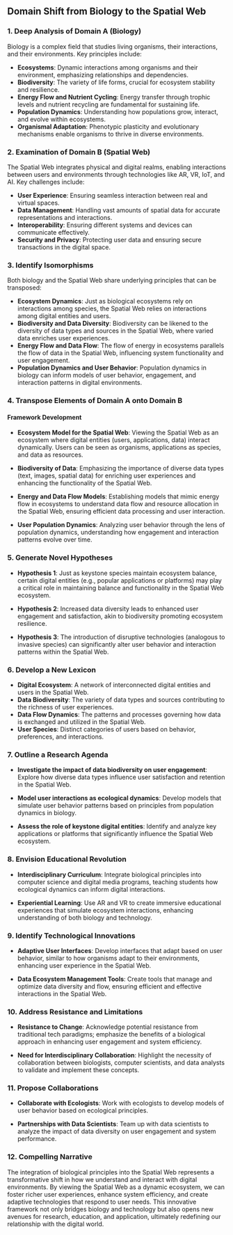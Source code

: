 ## Domain Shift from Biology to the Spatial Web

### 1. Deep Analysis of Domain A (Biology)

Biology is a complex field that studies living organisms, their interactions, and their environments. Key principles include:

- **Ecosystems**: Dynamic interactions among organisms and their environment, emphasizing relationships and dependencies.
- **Biodiversity**: The variety of life forms, crucial for ecosystem stability and resilience.
- **Energy Flow and Nutrient Cycling**: Energy transfer through trophic levels and nutrient recycling are fundamental for sustaining life.
- **Population Dynamics**: Understanding how populations grow, interact, and evolve within ecosystems.
- **Organismal Adaptation**: Phenotypic plasticity and evolutionary mechanisms enable organisms to thrive in diverse environments.

### 2. Examination of Domain B (Spatial Web)

The Spatial Web integrates physical and digital realms, enabling interactions between users and environments through technologies like AR, VR, IoT, and AI. Key challenges include:

- **User Experience**: Ensuring seamless interaction between real and virtual spaces.
- **Data Management**: Handling vast amounts of spatial data for accurate representations and interactions.
- **Interoperability**: Ensuring different systems and devices can communicate effectively.
- **Security and Privacy**: Protecting user data and ensuring secure transactions in the digital space.

### 3. Identify Isomorphisms

Both biology and the Spatial Web share underlying principles that can be transposed:

- **Ecosystem Dynamics**: Just as biological ecosystems rely on interactions among species, the Spatial Web relies on interactions among digital entities and users.
- **Biodiversity and Data Diversity**: Biodiversity can be likened to the diversity of data types and sources in the Spatial Web, where varied data enriches user experiences.
- **Energy Flow and Data Flow**: The flow of energy in ecosystems parallels the flow of data in the Spatial Web, influencing system functionality and user engagement.
- **Population Dynamics and User Behavior**: Population dynamics in biology can inform models of user behavior, engagement, and interaction patterns in digital environments.

### 4. Transpose Elements of Domain A onto Domain B

#### Framework Development

- **Ecosystem Model for the Spatial Web**: Viewing the Spatial Web as an ecosystem where digital entities (users, applications, data) interact dynamically. Users can be seen as organisms, applications as species, and data as resources.
  
- **Biodiversity of Data**: Emphasizing the importance of diverse data types (text, images, spatial data) for enriching user experiences and enhancing the functionality of the Spatial Web.

- **Energy and Data Flow Models**: Establishing models that mimic energy flow in ecosystems to understand data flow and resource allocation in the Spatial Web, ensuring efficient data processing and user interaction.

- **User Population Dynamics**: Analyzing user behavior through the lens of population dynamics, understanding how engagement and interaction patterns evolve over time.

### 5. Generate Novel Hypotheses

- **Hypothesis 1**: Just as keystone species maintain ecosystem balance, certain digital entities (e.g., popular applications or platforms) may play a critical role in maintaining balance and functionality in the Spatial Web ecosystem.
  
- **Hypothesis 2**: Increased data diversity leads to enhanced user engagement and satisfaction, akin to biodiversity promoting ecosystem resilience.

- **Hypothesis 3**: The introduction of disruptive technologies (analogous to invasive species) can significantly alter user behavior and interaction patterns within the Spatial Web.

### 6. Develop a New Lexicon

- **Digital Ecosystem**: A network of interconnected digital entities and users in the Spatial Web.
- **Data Biodiversity**: The variety of data types and sources contributing to the richness of user experiences.
- **Data Flow Dynamics**: The patterns and processes governing how data is exchanged and utilized in the Spatial Web.
- **User Species**: Distinct categories of users based on behavior, preferences, and interactions.

### 7. Outline a Research Agenda

- **Investigate the impact of data biodiversity on user engagement**: Explore how diverse data types influence user satisfaction and retention in the Spatial Web.
  
- **Model user interactions as ecological dynamics**: Develop models that simulate user behavior patterns based on principles from population dynamics in biology.

- **Assess the role of keystone digital entities**: Identify and analyze key applications or platforms that significantly influence the Spatial Web ecosystem.

### 8. Envision Educational Revolution

- **Interdisciplinary Curriculum**: Integrate biological principles into computer science and digital media programs, teaching students how ecological dynamics can inform digital interactions.
  
- **Experiential Learning**: Use AR and VR to create immersive educational experiences that simulate ecosystem interactions, enhancing understanding of both biology and technology.

### 9. Identify Technological Innovations

- **Adaptive User Interfaces**: Develop interfaces that adapt based on user behavior, similar to how organisms adapt to their environments, enhancing user experience in the Spatial Web.

- **Data Ecosystem Management Tools**: Create tools that manage and optimize data diversity and flow, ensuring efficient and effective interactions in the Spatial Web.

### 10. Address Resistance and Limitations

- **Resistance to Change**: Acknowledge potential resistance from traditional tech paradigms; emphasize the benefits of a biological approach in enhancing user engagement and system efficiency.

- **Need for Interdisciplinary Collaboration**: Highlight the necessity of collaboration between biologists, computer scientists, and data analysts to validate and implement these concepts.

### 11. Propose Collaborations

- **Collaborate with Ecologists**: Work with ecologists to develop models of user behavior based on ecological principles.
  
- **Partnerships with Data Scientists**: Team up with data scientists to analyze the impact of data diversity on user engagement and system performance.

### 12. Compelling Narrative

The integration of biological principles into the Spatial Web represents a transformative shift in how we understand and interact with digital environments. By viewing the Spatial Web as a dynamic ecosystem, we can foster richer user experiences, enhance system efficiency, and create adaptive technologies that respond to user needs. This innovative framework not only bridges biology and technology but also opens new avenues for research, education, and application, ultimately redefining our relationship with the digital world.